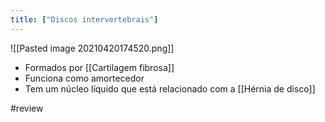 ```yaml
---
title: ["Discos intervertebrais"]
---
```

![[Pasted image 20210420174520.png]]
+ Formados por [[Cartilagem fibrosa]]
+ Funciona como amortecedor
+ Tem um núcleo líquido que está relacionado com a [[Hérnia de disco]]

#review 